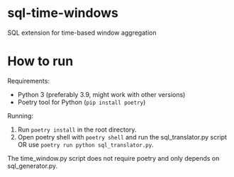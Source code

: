 # sql-time-windows
SQL extension for time-based window aggregation

# How to run
Requirements:
- Python 3 (preferably 3.9, might work with other versions)
- Poetry tool for Python (```pip install poetry```)

Running:
1. Run ```poetry install``` in the root directory.
2. Open poetry shell with ```poetry shell``` and run the sql_translator.py script OR use ```poetry run python sql_translator.py```.

The time_window.py script does not require poetry and only depends on sql_generator.py.
